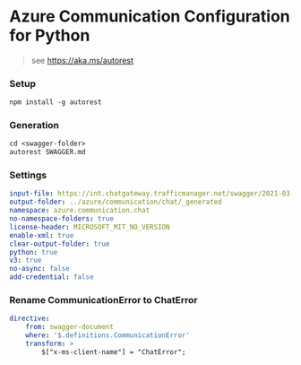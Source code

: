 # Azure Communication Configuration for Python

> see https://aka.ms/autorest

### Setup
```ps
npm install -g autorest
```

### Generation
```ps
cd <swagger-folder>
autorest SWAGGER.md
```

### Settings
``` yaml
input-file: https://int.chatgateway.trafficmanager.net/swagger/2021-03-07/swagger.json
output-folder: ../azure/communication/chat/_generated
namespace: azure.communication.chat
no-namespace-folders: true
license-header: MICROSOFT_MIT_NO_VERSION
enable-xml: true
clear-output-folder: true
python: true
v3: true
no-async: false
add-credential: false
```

### Rename CommunicationError to ChatError
```yaml
directive:
    from: swagger-document
    where: '$.definitions.CommunicationError'
    transform: >
        $["x-ms-client-name"] = "ChatError";
```
